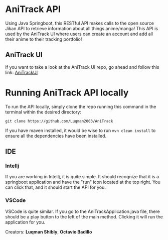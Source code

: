 # AniTrack API

Using Java Springboot, this RESTful API makes calls to the 
open source Jikan API to retrieve information about all things anime/manga!
This API is used by the AniTrack UI where users can create an account
and add all their anime to their tracking portfolio!

## AniTrack UI
If you want to take a look at the AniTrack UI repo, go ahead and follow
this link: 	[AniTrackUI](https://www.example.com)

# Running AniTrack API locally
To run the API locally, simply clone the repo running this command in the terminal
within the desired directory:
```
git clone https://github.com/Luqman2003/AniTrack
```
If you have maven installed, it would be wise to run `mvn clean install` to ensure all the
dependencies have been installed. 

## IDE
### IntelIj
If you are working in IntelIj, it is quite simple. It should recognize that it is a springboot application
and have the "run" icon located at the top right. You can click that, and it should start the API for you.
### VSCode
VSCode is quite similar. If you go to the AniTrackApplication.java file, there should be a play button
to the left of the main method. Clicking it will run the application for you.

Creators: **Luqman Shibly**, **Octavio Badillo**
